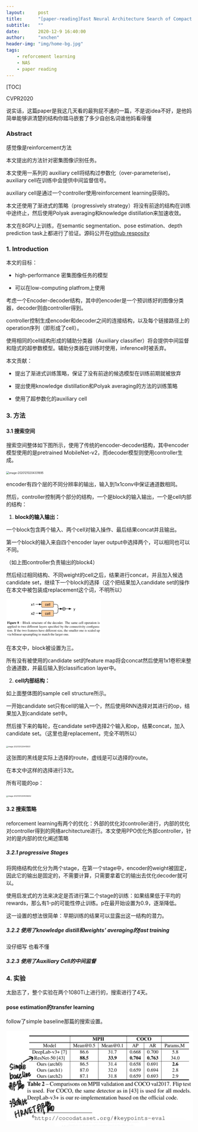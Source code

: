 ```yaml
---
layout:     post
title:      "[paper-reading]Fast Neural Architecture Search of Compact Semantic Segmentation Models via Auxiliary Cells"
subtitle:   ""
date:       2020-12-9 16:40:00
author:     "xnchen"
header-img: "img/home-bg.jpg"
tags:
    - reforcement learning
    - NAS
    - paper reading
---
```


[TOC]

CVPR2020

说实话，这篇paper是我这几天看的最狗屁不通的一篇，不是说idea不好，是他妈简单能够讲清楚的结构你踏马嵌套了多少自创名词谁他妈看得懂

### Abstract

感觉像是reinforcement方法

本文提出的方法针对密集图像识别任务。

本文使用一系列的 auxiliary cell将结构过参数化（over-parameterise)，auxiliary cell在训练中会提供中间监督信号。

auxiliary cell是通过一个controller使用reinforcement learning获得的。

本文还使用了渐进式的策略（progressively strategy）将没有前途的结构在训练中途终止，然后使用Polyak averaging和knowledge distillation来加速收敛。

本文在8GPU上训练，在semantic segmentation、pose estimation、depth prediction task上都进行了验证。源码公开在[github resposity](https://github.com/drsleep/nas-segm-pytorch)

### 1. Introduction

本文的目标：

- high-performance 密集图像任务的模型

- 可以在low-computing platfrom上使用

考虑一个Encoder-decoder结构，其中的encoder是一个预训练好的图像分类器，decoder则由controller得到。

controller控制生成encoder和decoder之间的连接结构，以及每个链接路径上的operation序列（即形成了cell）。

使用相同的cell结构形成的辅助分类器（Auxiliary classifier）将会提供中间监督和隐式的超参数模型。辅助分类器在训练时使用，inference时被丢弃。

本文贡献：

- 提出了渐进式训练策略，保证了没有前途的候选模型在训练前期就被放弃

- 提出使用knowledge distillation和Polyak averaging的方法的训练策略

- 使用了超参数化的auxiliary cell

### 3. 方法

#### 3.1 搜索空间

搜索空间整体如下图所示，使用了传统的encoder-decoder结构，其中encoder模型使用的是pretrained MobileNet-v2，而decoder模型则使用controller生成。

<img src="/Users/xnchen/Library/Application Support/typora-user-images/image-20201210204331695.png" alt="image-20201210204331695" style="zoom:50%;" />

encoder有四个层的不同分辨率的输出，输入到1x1conv中保证通道数相同。

然后，controller控制两个部分的结构，一个是block的输入输出，一个是cell内部的结构：

1. **block的输入输出：**

一个block包含两个输入、两个cell对输入操作、最后结果concat并且输出。

第一个block的输入来自四个encoder layer output中选择两个，可以相同也可以不同。

（如上图controller负责输出的block4）

然后经过相同结构、不同weight的cell之后，结果进行concat，并且加入候选candidate set，继续下一个block的选择（这个把结果加入candidate set的操作在本文中被包装成replacement这个词，不明所以）

<img src="https://raw.githubusercontent.com/Kyokoning/image-bed/dev/img/blog-img/image-20201210204106431.png" alt="image-20201210204106431" style="zoom: 25%;" />

在本文中，block被设置为三。

所有没有被使用的candidate set的feature map将会concat然后使用1x1卷积来整合通道数，并最后输入到classification layer中。

2. **cell内部结构：**

如上面整体图的sample cell structure所示。

一开始candidate set只有cell的输入一个，然后使用RNN选择对其进行的op，结果加入到candidate set中。

然后接下来的每轮，在candidate set中选择2个输入和op，结果concat，加入candidate set。（这里也是replacement，完全不明所以）

<img src="/Users/xnchen/Library/Application Support/typora-user-images/image-20201210204419551.png" alt="image-20201210204419551" style="zoom: 33%;" />

这张图的黑线是实际上选择的route，虚线是可以选择的route。

在本文中这样的选择进行3次。

所有可能的op：

<img src="/Users/xnchen/Library/Application Support/typora-user-images/image-20201210204506602.png" alt="image-20201210204506602" style="zoom: 33%;" />

#### 3.2 搜索策略

reforcement learning有两个的优化：外部的优化对controller进行，内部的优化对controller得到的网络architecture进行。本文使用PPO优化外部controller，针对的是内部的优化阐述策略

##### 3.2.1 progressive Stages

将网络结构优化分为两个stage，在第一个stage中，encoder的weight被固定，因此它的输出是固定的，不需要计算，只需要拿着它的输出去优化decoder就可以。

使用启发式的方法来决定是否进行第二个stage的训练：如果结果低于平均的rewards，那么有1-p的可能性停止训练。p在最开始设置为0.9，逐渐降低。

这一设置的想法很简单：早期训练的结果可以显露出这一结构的潜力。

##### 3.2.2 使用了knowledge distill和weights’ averaging的fast training

没仔细写 也看不懂

##### 3.2.3 使用了Auxiliary Cell的中间监督

### 4. 实验

太励志了，整个实验在两个1080Ti上进行的，搜索进行了4天。

#### pose estimation的transfer learning

follow了simple baseline那篇的搜索设置。

<img src="https://raw.githubusercontent.com/Kyokoning/image-bed/dev/img/blog-img/image-20201210202538064.png" alt="image-20201210202538064" style="zoom: 50%;" />